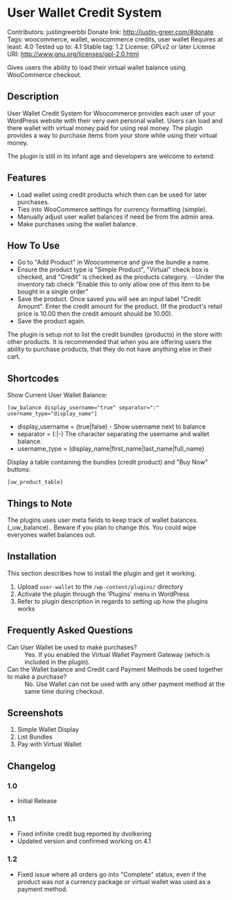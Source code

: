 # User Wallet Credit System

Contributors: justingreerbbi
Donate link: http://justin-greer.com/#donate
Tags: woocommerce, wallet, woocommerce credits, user wallet
Requires at least: 4.0
Tested up to: 4.1
Stable tag: 1.2
License: GPLv2 or later
License URI: http://www.gnu.org/licenses/gpl-2.0.html

Gives users the ability to load their virtual wallet balance using WooCommerce checkout.

## Description

User Wallet Credit System for Woocommerce provides each user of your WordPress website with their very own personal
wallet. Users can load and there wallet with virtual money paid for using real money. The plugin provides a way to purchase items from your store while using their virtual money.

The plugin is still in its infant age and developers are welcome to extend.

## Features

*   Load wallet using credit products which then can be used for later purchases.
*   Ties into WooCommerce settings for currency formatting (simple).
*   Manually adjust user wallet balances if need be from the admin area.
*   Make purchases using the wallet balance.

## How To Use

*	Go to "Add Product" in Woocommerce and give the bundle a name.
*   Ensure the product type is "Simple Product", "Virtual" check box is checked, and "Credit" is checked as the products category. ⋅⋅⋅Under the inventory tab check "Enable this to only allow one of this item to be bought in a single order"
*	Save the product. Once saved you will see an input label "Credit Amount". Enter the credit amount for the product. (If the product's retail price is 10.00 then the credit amount should be 10.00). 
* Save the product again.

The plugin is setup not to list the credit bundles (products) in the store with other products. It is recommended that when you are offering users the ability to purchase products, that they do not have anything else in their cart.

## Shortcodes

Show Current User Wallet Balance:

`
[uw_balance display_username="true" separator=":" username_type="display_name"]
`

* display_username = (true|false) - Show username next to balance
* separator = (:|-) The character separating the username and wallet balance.
* username_type = (display_name|first_name|last_name|full_name)


Display a table containing the bundles (credit product) and "Buy Now" buttons:

`
[uw_product_table]
`

## Things to Note

The plugins uses user meta fields to keep track of wallet balances. (_uw_balance).. Beware if you plan to 				change this. You could wipe everyones wallet balances out.


## Installation

This section describes how to install the plugin and get it working.

1. Upload `user-wallet` to the `/wp-content/plugins/` directory
2. Activate the plugin through the 'Plugins' menu in WordPress
3. Refer to plugin description in regards to setting up how the plugins works

## Frequently Asked Questions

<dl>
    <dt>Can User Wallet be used to make purchases?</dt>
    <dd>Yes. If you enabled the Virtual Wallet Payment Gateway (which is included in the plugin).</dd>
    <dt>Can the Wallet balance and Credit card Payment Methods be used together to make a purchase?</dt>
    <dd>No. Use Wallet can not be used with any other payment method at the same time during checkout.</dd>
</dl> 

## Screenshots


1. Simple Wallet Display
2. List Bundles
3. Pay with Virtual Wallet

## Changelog

### 1.0
* Initial Release

### 1.1
* Fixed infinite credit bug reported by dvolkering
* Updated version and confirmed working on 4.1

### 1.2
* Fixed issue where all orders go into "Complete" status, even if the product was not a currency package or virtual wallet was used as a payment method.
